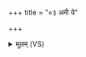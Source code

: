 +++
title = "०३ अमी ये"

+++
<details><summary>मूलम् (VS)</summary>

अ॒मी ये युध॑मा॒यन्ति॑ के॒तून्कृ॒त्वानी॑क॒शः।  
इन्द्र॒स्तान्पर्य॑हा॒र्दाम्ना॒ तान॑ग्ने॒ सं द्या॒ त्वम् ॥
</details>